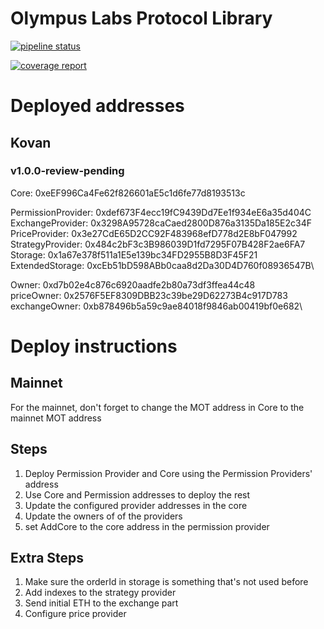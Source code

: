# Olympus Labs Protocol Library

[![pipeline status](https://gitlab.com/aireach/olympus-protocol/badges/master/pipeline.svg)](https://gitlab.com/aireach/protocol-architecture/commits/master)

[![coverage report](https://gitlab.com/aireach/olympus-protocol/badges/develop/coverage.svg)](https://gitlab.com/aireach/olympus-protocol/commits/develop)

# Deployed addresses
## Kovan
### v1.0.0-review-pending
Core: 0xeEF996Ca4Fe62f826601aE5c1d6fe77d8193513c

PermissionProvider: 0xdef673F4ecc19fC9439Dd7Ee1f934eE6a35d404C\
ExchangeProvider: 0x3298A95728caCaed2800D876a3135Da185E2c34F\
PriceProvider: 0x3e27CdE65D2CC92F483968efD778d2E8bF047992\
StrategyProvider: 0x484c2bF3c3B986039D1fd7295F07B428F2ae6FA7\
Storage: 0x1a67e378f511a1E5e139bc34FD2955B8D3F45F21\
ExtendedStorage: 0xcEb51bD598ABb0caa8d2Da30D4D760f08936547B\

Owner: 0xd7b02e4c876c6920aadfe2b80a73df3ffea44c48\
priceOwner: 0x2576F5EF8309DBB23c39be29D62273B4c917D783\
exchangeOwner: 0xb878496b5a59c9ae84018f9846ab00419bf0e682\


# Deploy instructions
## Mainnet
For the mainnet, don't forget to change the MOT address in Core to the mainnet MOT address

## Steps
1. Deploy Permission Provider and Core using the Permission Providers' address
2. Use Core and Permission addresses to deploy the rest
3. Update the configured provider addresses in the core
4. Update the owners of of the providers
5. set AddCore to the core address in the permission provider

## Extra Steps
1. Make sure the orderId in storage is something that's not used before
2. Add indexes to the strategy provider
3. Send initial ETH to the exchange part
4. Configure price provider



